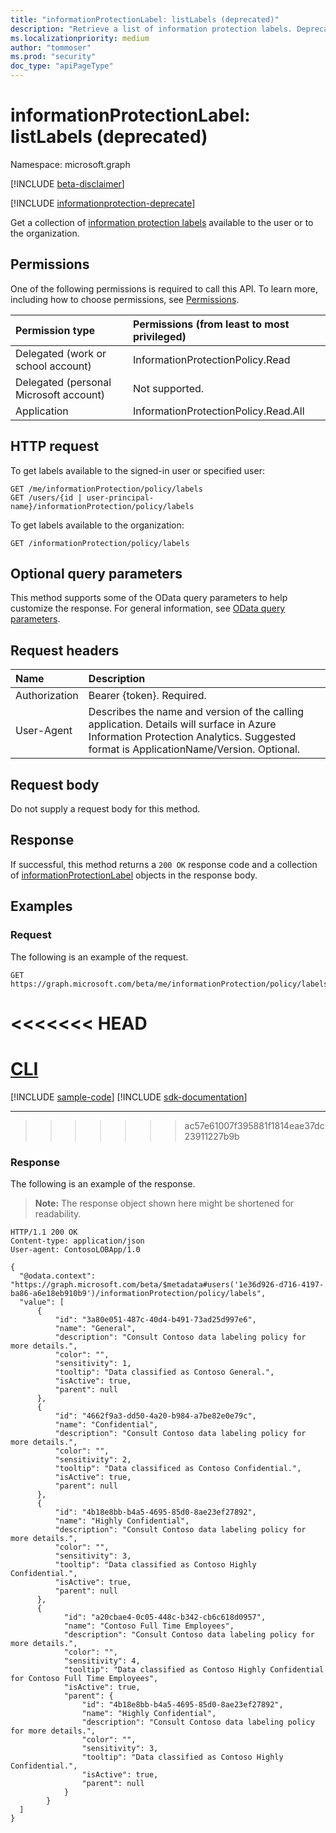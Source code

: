 ```yaml
---
title: "informationProtectionLabel: listLabels (deprecated)"
description: "Retrieve a list of information protection labels. Deprecated."
ms.localizationpriority: medium
author: "tommoser"
ms.prod: "security"
doc_type: "apiPageType"
---
```


# informationProtectionLabel: listLabels (deprecated)

Namespace: microsoft.graph

[!INCLUDE [beta-disclaimer](../../includes/beta-disclaimer.md)]

[!INCLUDE [informationprotection-deprecate](../../includes/informationprotection-deprecate.md)]

Get a collection of [information protection labels](../resources/informationprotectionlabel.md) available to the user or to the organization.

## Permissions

One of the following permissions is required to call this API. To learn more, including how to choose permissions, see [Permissions](/graph/permissions-reference).

| Permission type                        | Permissions (from least to most privileged) |
| :------------------------------------- | :------------------------------------------ |
| Delegated (work or school account)     | InformationProtectionPolicy.Read            |
| Delegated (personal Microsoft account) | Not supported.                              |
| Application                            | InformationProtectionPolicy.Read.All        |

## HTTP request

<!-- { "blockType": "ignored" } -->
To get labels available to the signed-in user or specified user:
```http
GET /me/informationProtection/policy/labels
GET /users/{id | user-principal-name}/informationProtection/policy/labels
```

To get labels available to the organization:
```http
GET /informationProtection/policy/labels
```

## Optional query parameters

This method supports some of the OData query parameters to help customize the response. For general information, see [OData query parameters](/graph/query-parameters).

## Request headers

| Name          | Description                                                                                                                                                                       |
| :------------ | :-------------------------------------------------------------------------------------------------------------------------------------------------------------------------------- |
| Authorization | Bearer {token}. Required.                                                                                                                                                         |
| User-Agent    | Describes the name and version of the calling application. Details will surface in Azure Information Protection Analytics. Suggested format is ApplicationName/Version. Optional. |

## Request body

Do not supply a request body for this method.

## Response

If successful, this method returns a `200 OK` response code and a collection of [informationProtectionLabel](../resources/informationprotectionlabel.md) objects in the response body.

## Examples

### Request

The following is an example of the request.

<!-- {
  "blockType": "request",
  "name": "get_labels"
}-->

```msgraph-interactive
GET https://graph.microsoft.com/beta/me/informationProtection/policy/labels
```

<<<<<<< HEAD
=======
# [CLI](#tab/cli)
[!INCLUDE [sample-code](../includes/snippets/cli/get-labels-cli-snippets.md)]
[!INCLUDE [sdk-documentation](../includes/snippets/snippets-sdk-documentation-link.md)]

---

>>>>>>> ac57e61007f395881f1814eae37dc23911227b9b
### Response

The following is an example of the response.

> **Note:** The response object shown here might be shortened for readability.

<!-- {
  "blockType": "response",
  "truncated": true,
  "@odata.type": "microsoft.graph.informationProtectionLabel",
  "isCollection": true
} -->

```http
HTTP/1.1 200 OK
Content-type: application/json
User-agent: ContosoLOBApp/1.0

{
  "@odata.context": "https://graph.microsoft.com/beta/$metadata#users('1e36d926-d716-4197-ba86-a6e18eb910b9')/informationProtection/policy/labels",
  "value": [
      {
          "id": "3a80e051-487c-40d4-b491-73ad25d997e6",
          "name": "General",
          "description": "Consult Contoso data labeling policy for more details.",
          "color": "",
          "sensitivity": 1,
          "tooltip": "Data classified as Contoso General.",
          "isActive": true,
          "parent": null
      },
      {
          "id": "4662f9a3-dd50-4a20-b984-a7be82e0e79c",
          "name": "Confidential",
          "description": "Consult Contoso data labeling policy for more details.",
          "color": "",
          "sensitivity": 2,
          "tooltip": "Data classificed as Contoso Confidential.",
          "isActive": true,
          "parent": null
      },
      {
          "id": "4b18e8bb-b4a5-4695-85d0-8ae23ef27892",
          "name": "Highly Confidential",
          "description": "Consult Contoso data labeling policy for more details.",
          "color": "",
          "sensitivity": 3,
          "tooltip": "Data classified as Contoso Highly Confidential.",
          "isActive": true,
          "parent": null
      },
      {
            "id": "a20cbae4-0c05-448c-b342-cb6c618d0957",
            "name": "Contoso Full Time Employees",
            "description": "Consult Contoso data labeling policy for more details.",
            "color": "",
            "sensitivity": 4,
            "tooltip": "Data classified as Contoso Highly Confidential for Contoso Full Time Employees",
            "isActive": true,
            "parent": {
                "id": "4b18e8bb-b4a5-4695-85d0-8ae23ef27892",
                "name": "Highly Confidential",
                "description": "Consult Contoso data labeling policy for more details.",
                "color": "",
                "sensitivity": 3,
                "tooltip": "Data classified as Contoso Highly Confidential.",
                "isActive": true,
                "parent": null
            }
        }
  ]
}
```

<!-- uuid: 16cd6b66-4b1a-43a1-adaf-3a886856ed98
2019-02-04 14:57:30 UTC -->
<!-- {
  "type": "#page.annotation",
  "description": "List labels",
  "keywords": "",
  "section": "documentation",
  "tocPath": "",
  "suppressions": [
    "Error: microsoft.graph.microsoft.graph/me:
      /me/informationProtection/policy/labels
      Uri path requires navigating into unknown object hierarchy: missing property 'informationProtection' on 'user'. Possible issues:
  	 1) Doc bug where 'informationProtection' isn't defined on the resource.
  	 2) Doc bug where 'informationProtection' is an example key and should instead be replaced with a placeholder like {item-id} or declared in the sampleKeys annotation.
  	 3) Doc bug where 'user' is supposed to be an entity type, but is being treated as a complex because it (and its ancestors) are missing the keyProperty annotation."
  ]
}-->


